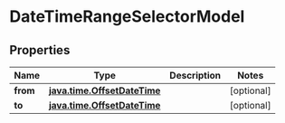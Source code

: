 
# DateTimeRangeSelectorModel

## Properties
| Name | Type | Description | Notes |
| ------------ | ------------- | ------------- | ------------- |
| **from** | [**java.time.OffsetDateTime**](java.time.OffsetDateTime.md) |  |  [optional] |
| **to** | [**java.time.OffsetDateTime**](java.time.OffsetDateTime.md) |  |  [optional] |



